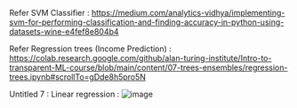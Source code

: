 
Refer SVM Classifier : https://medium.com/analytics-vidhya/implementing-svm-for-performing-classification-and-finding-accuracy-in-python-using-datasets-wine-e4fef8e804b4




Refer Regression trees (Income Prediction) : https://colab.research.google.com/github/alan-turing-institute/Intro-to-transparent-ML-course/blob/main/content/07-trees-ensembles/regression-trees.ipynb#scrollTo=gDde8h5pro5N

Untitled 7 : Linear regression : ![image](https://github.com/user-attachments/assets/996afec1-e1a5-4a64-9676-1060f827946f) 

